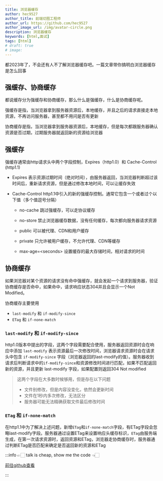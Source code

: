 ```yaml
---
title: 浏览器缓存
author: hec9527
author_title: 前端切图工程师
author_url: https://github.com/hec9527
author_image_url: /img/avatar-circle.png
description: 浏览器缓存
keywords: [html,面试]
tags: [html]
# draft: true
# image:
---
```


都2023年了，不会还有人不了解浏览器缓存吧。一篇文章带你搞明白浏览器缓存是怎么回事

<!-- truncate -->

## 强缓存、协商缓存

都说缓存分为强缓存和协商缓存，那么什么是强缓存，什么是协商缓存呢。

强缓存是指，当浏览器拿到服务器资源后，本地缓存，并且之后的请求直接走本地资源，不再访问服务器，甚至都不用问是否有更新

协商缓存是指，当浏览器拿到服务器资源后，本地缓存，但是每次都跟服务器确认资源是否过期，过期服务器就返回新的资源给浏览器


## 强缓存

强缓存通常由http请求头中两个字段控制，Expires（http1.0）和 Cache-Control (http1.1)

- Expires 
  表示资源过期时间（绝对时间），由服务器返回，当浏览器判断超过该时间后，重新请求资源，但是通过修改本地时间，可以让缓存失效

- Cache-Control
  http1.1中引入的新的强缓存控制。通常它包含一个或者过个以下值（多个值逗号分隔）

  - no-cache 跳过强缓存，可以走协议缓存
  - no-store 禁止浏览器缓存数据，没有任何缓存，每次都向服务器请求资源
  - public   可以被代理、CDN和用户缓存
  - private  只允许被用户缓存，不允许代理、CDN等缓存

  - max-age=&lt;seconds&gt; 设置缓存的最大存储时间，相对请求的时间

## 协商缓存

如果浏览器对某个资源的请求没有命中强缓存，就会发起一个请求到服务器，验证协商缓存是否命中，如果命中，请求响应状态304并且会显示一个Not Modified。

协商缓存主要使用

- `last-modify` 和 `if-modify-since`
- `ETag` 和 `if-none-match`

### `last-modify` 和 `if-modify-since`

http1.0版本中提出的字段，这两个字段需要配合使用，服务器返回资源时会在响应中添加 `last-modify` 表示资源最后一次修改时间，浏览器请求资源时会在请求头中包含 `if-modify-since` 字段（浏览器返回的last-modify的值）。服务器收到请求后判断请求中的`if-modify-since`和资源修改时间进行匹配，如果不匹配返回新的资源，并且更新 last-modify 字段，如果配置则返回304 Not modified

> 这两个字段在大多数时候够用，但是存在以下问题
>
> - 文件别修改，但是内容没变化，依然会更新时间
> - 文件在1秒内多次修改，无法区分
> - 服务器可能无法精确获取文件最后修改时间

### `ETag` 和 `if-none-match`

在http1.1中为了解决上述问题，新增`ETag`和`if-none-match`字段，有ETag字段会忽略last-modify字段。服务器通过设置ETag来设置响应头缓存标识，`ETag`由服务端生成，在第一次请求资源时，返回资源和ETag，浏览器走协商缓存时，服务器通过判断ETag是否匹配来确定是否返回新的资源和ETag



:::info
👉🏻 talk is cheap, show me the code 👈🏻

<a href='https://github.com/hec9527/node-cache' target="_blank"> 前往github查看 </a>

:::

